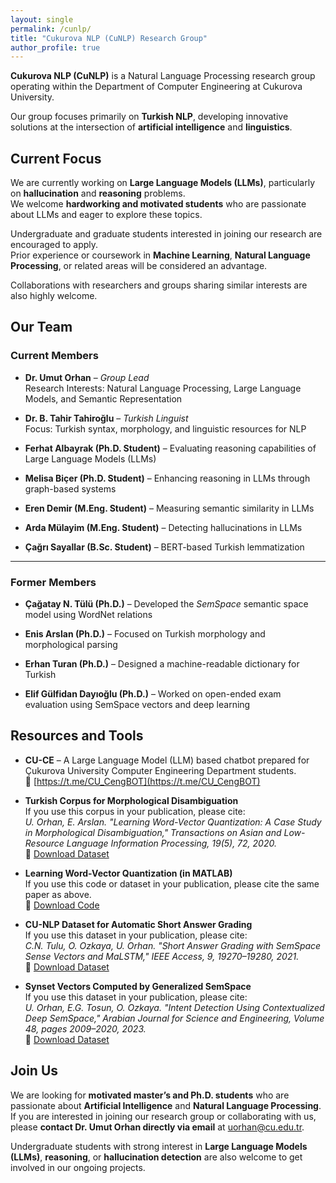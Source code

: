 ```yaml
---
layout: single
permalink: /cunlp/
title: "Cukurova NLP (CuNLP) Research Group"
author_profile: true
---
```

**Cukurova NLP (CuNLP)** is a Natural Language Processing research group operating within the Department of Computer Engineering at Cukurova University.  

Our group focuses primarily on **Turkish NLP**, developing innovative solutions at the intersection of **artificial intelligence** and **linguistics**.

## Current Focus

We are currently working on **Large Language Models (LLMs)**, particularly on **hallucination** and **reasoning** problems.  
We welcome **hardworking and motivated students** who are passionate about LLMs and eager to explore these topics.  

Undergraduate and graduate students interested in joining our research are encouraged to apply.  
Prior experience or coursework in **Machine Learning**, **Natural Language Processing**, or related areas will be considered an advantage.  

Collaborations with researchers and groups sharing similar interests are also highly welcome.  

## Our Team

### Current Members

- **Dr. Umut Orhan** – *Group Lead*  
  Research Interests: Natural Language Processing, Large Language Models, and Semantic Representation  

- **Dr. B. Tahir Tahiroğlu** – *Turkish Linguist*  
  Focus: Turkish syntax, morphology, and linguistic resources for NLP  

- **Ferhat Albayrak (Ph.D. Student)** – Evaluating reasoning capabilities of Large Language Models (LLMs)  

- **Melisa Biçer (Ph.D. Student)** – Enhancing reasoning in LLMs through graph-based systems  

- **Eren Demir (M.Eng. Student)** – Measuring semantic similarity in LLMs  

- **Arda Mülayim (M.Eng. Student)** – Detecting hallucinations in LLMs  

- **Çağrı Sayallar (B.Sc. Student)** – BERT-based Turkish lemmatization  

---

### Former Members

- **Çağatay N. Tülü (Ph.D.)** – Developed the *SemSpace* semantic space model using WordNet relations  

- **Enis Arslan (Ph.D.)** – Focused on Turkish morphology and morphological parsing  

- **Erhan Turan (Ph.D.)** – Designed a machine-readable dictionary for Turkish  

- **Elif Gülfidan Dayıoğlu (Ph.D.)** – Worked on open-ended exam evaluation using SemSpace vectors and deep learning  


## Resources and Tools

- **CU-CE** – A Large Language Model (LLM) based chatbot prepared for Çukurova University Computer Engineering Department students.  
  🔗 [https://t.me/CU_CengBOT](https://t.me/CU_CengBOT)

- **Turkish Corpus for Morphological Disambiguation**  
  If you use this corpus in your publication, please cite:  
  *U. Orhan, E. Arslan. "Learning Word-Vector Quantization: A Case Study in Morphological Disambiguation," Transactions on Asian and Low-Resource Language Information Processing, 19(5), 72, 2020.*  
  🔗 [Download Dataset](files/TaggerAppDB.zip)

- **Learning Word-Vector Quantization (in MATLAB)**  
  If you use this code or dataset in your publication, please cite the same paper as above.  
  🔗 [Download Code](files/LWQ.zip)

- **CU-NLP Dataset for Automatic Short Answer Grading**  
  If you use this dataset in your publication, please cite:  
  *C.N. Tulu, O. Ozkaya, U. Orhan. "Short Answer Grading with SemSpace Sense Vectors and MaLSTM," IEEE Access, 9, 19270–19280, 2021.*  
  🔗 [Download Dataset](files/CU-NLP.csv)

- **Synset Vectors Computed by Generalized SemSpace**  
  If you use this dataset in your publication, please cite:  
  *U. Orhan, E.G. Tosun, O. Ozkaya. "Intent Detection Using Contextualized Deep SemSpace," Arabian Journal for Science and Engineering, Volume 48, pages 2009–2020, 2023.*  
  🔗 [Download Dataset](files/SynsetVectors.zip)

## Join Us

We are looking for **motivated master’s and Ph.D. students** who are passionate about **Artificial Intelligence** and **Natural Language Processing**.  
If you are interested in joining our research group or collaborating with us, please **contact Dr. Umut Orhan directly via email** at [uorhan@cu.edu.tr](mailto:uorhan@cu.edu.tr).  

Undergraduate students with strong interest in **Large Language Models (LLMs)**, **reasoning**, or **hallucination detection** are also welcome to get involved in our ongoing projects.  
